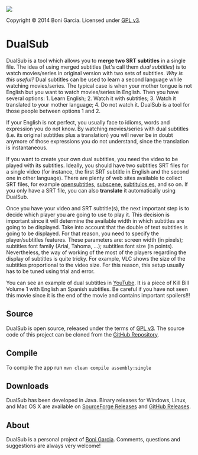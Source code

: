 [![][Logo]][SourceForge]

Copyright &copy; 2014 Boni Garcia. Licensed under [GPL v3].

DualSub
=======

DualSub is a tool which allows you to **merge two SRT subtitles** in a single file. The idea of using merged subtitles (let's call them *dual subtitles*) is to watch movies/series in original version with two sets of subtitles. *Why is this useful?* Dual subtitles can be used to learn a second language while watching movies/series. The typical case is when your mother tongue is not English but you want to watch movies/series in English. Then you have several options: 1. Learn English; 2. Watch it with subtitles; 3. Watch it translated to your mother language; 4. Do not watch it. DualSub is a tool for those people between options 1 and 2.

If your English is not perfect, you usually face to idioms, words and expression you do not know. By watching movies/series with dual subtitles (i.e. its original subtitles plus a translation) you will never be in doubt anymore of those expressions you do not understand, since the translation is instantaneous.

If you want to create your own dual subtitles, you need the video to be played with its subtitles. Ideally, you should have two subtitles SRT files for a single video (for instance, the first SRT subtitle in English and the second one in other language). There are plenty of web sites available to collect SRT files, for example <a href="http://www.opensubtitles.org/">opensubtitles</a>, <a href="http://subscene.com/">subscene</a>, <a href="http://www.subtitulos.es/">subtitulos.es</a>, and so on. If you only have a SRT file, you can also <strong>translate</strong> it automatically using DualSub.

Once you have your video and SRT subtitle(s), the next important step is to decide which player you are going to use to play it. This decision is important since it will determine the available width in which subtitles are going to be displayed. Take into account that the double of text subtitles is going to be displayed. For that reason, you need to specify the player/subtitles features. These parameters are: screen width (in pixels); subtitles font family (Arial, Tahoma, ...); subtitles font size (in points). Nevertheless, the way of working of the most of the players regarding the display of subtitles is quite tricky. For example, VLC shows the size of the subtitles proportional to the video size. For this reason, this setup usually has to be tuned using trial and error.

You can see an example of dual subtitles in [YouTube]. It is a piece of Kill Bill Volume 1 with English an Spanish subtitles. Be careful if you have not seen this movie since it is the end of the movie and contains important spoilers!!!

Source
------

DualSub is open source, released under the terms of [GPL v3]. The source code of this project can be cloned from the [GitHub Repository].

Compile
-------

To compile the app run `mvn clean compile assembly:single`

Downloads
---------

DualSub has been developed in Java. Binary releases for Windows, Linux, and Mac OS X are available on [SourceForge Releases] and [GitHub Releases].

About
-----

DualSub is a personal project of [Boni Garcia]. Comments, questions and suggestions are always very welcome!

[Logo]: http://dualsub.sourceforge.net/img/dualsub.png
[GPL v3]: https://www.gnu.org/copyleft/gpl.html
[SourceForge]: http://dualsub.sourceforge.net/
[GitHub Repository]: https://github.com/bonigarcia/dualsub
[Boni Garcia]: http://bonigarcia.github.io/
[SourceForge Releases]: http://sourceforge.net/projects/dualsub/
[GitHub Releases]: https://github.com/bonigarcia/dualsub/releases
[YouTube]: https://www.youtube.com/watch?v=GwaeRt9bOL0
